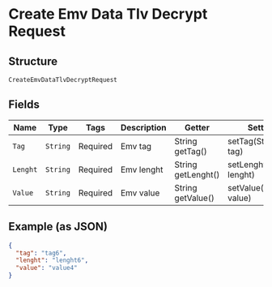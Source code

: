 
# Create Emv Data Tlv Decrypt Request

## Structure

`CreateEmvDataTlvDecryptRequest`

## Fields

| Name | Type | Tags | Description | Getter | Setter |
|  --- | --- | --- | --- | --- | --- |
| `Tag` | `String` | Required | Emv tag | String getTag() | setTag(String tag) |
| `Lenght` | `String` | Required | Emv lenght | String getLenght() | setLenght(String lenght) |
| `Value` | `String` | Required | Emv value | String getValue() | setValue(String value) |

## Example (as JSON)

```json
{
  "tag": "tag6",
  "lenght": "lenght6",
  "value": "value4"
}
```

